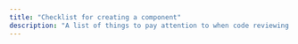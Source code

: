```yaml
---
title: "Checklist for creating a component"
description: "A list of things to pay attention to when code reviewing a component."
---
```


<script>
window.location = 'http://developers.home-assistant.io/docs/en/creating_component_code_review.html';
</script>